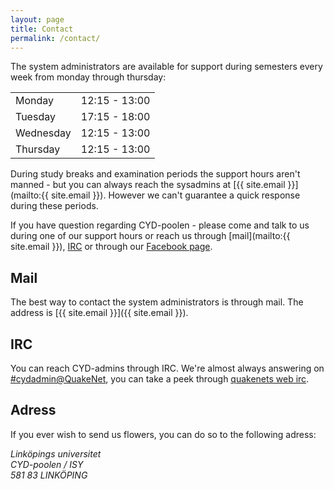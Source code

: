 ```yaml
---
layout: page
title: Contact
permalink: /contact/
---
```


The system administrators are available for support during semesters every week from monday through thursday:

<table>
	<tr>
		<td> Monday </td>    <td> 12:15 - 13:00 </td>
	</tr>
	<tr>
		<td> Tuesday </td>   <td> 17:15 - 18:00 </td>
	</tr>
	<tr>
		<td> Wednesday </td> <td> 12:15 - 13:00 </td>
	</tr>
	<tr>
		<td> Thursday </td>  <td> 12:15 - 13:00 </td>
	</tr>
</table>

During study breaks and examination periods the support hours aren't manned - but you can always reach the sysadmins at [{{ site.email }}](mailto:{{ site.email }}). However we can't guarantee a quick response during these periods.

If you have question regarding CYD-poolen - please come and talk to us during one of our support hours or reach us through [mail](mailto:{{ site.email }}), [IRC](irc://#cydadmin@irc.quakenet.org) or through our [Facebook page](https://www.facebook.com/CYDpoolen).

## Mail
The best way to contact the system administrators is through mail. The address is [{{ site.email }}]({{ site.email }}).

## IRC
You can reach CYD-admins through IRC. We're almost always answering on [#cydadmin@QuakeNet](irc://se.quakenet.org/#cydadmin), you can take a peek through [quakenets web irc](http://webchat.quakenet.org/?channels=cydadmin).

## Adress
If you ever wish to send us flowers, you can do so to the following adress:

<address>
Linköpings universitet<br>
CYD-poolen / ISY<br>
581 83 LINKÖPING<br>
</address>
